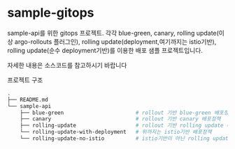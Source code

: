 # sample-gitops

sample-api를 위한 gitops 프로젝트. 각각 blue-green, canary, rolling update(이상 argo-rollouts 플러그인), rolling update(deployment,여기까지는 istio기반), rolling update(순수 deployment기반)를 이용한 배포 샘플 프로젝트입니다.

자세한 내용은 소스코드를 참고하시기 바랍니다

프로젝트 구조

```bash
.
├── README.md
└── sample-api
    ├── blue-green                       # rollout 기반 blue-green 배포정책
    ├── canary                           # rollout 기반 canary 배포정책
    ├── rolling-update                   # rollout 기반 rolling update 배포정책
    └── rolling-update-with-deployment   # 위까지는 istio기반 배포정책
    └── rolling-update-no-istio          # istio기반이 아닌 rolling update deployment
```
